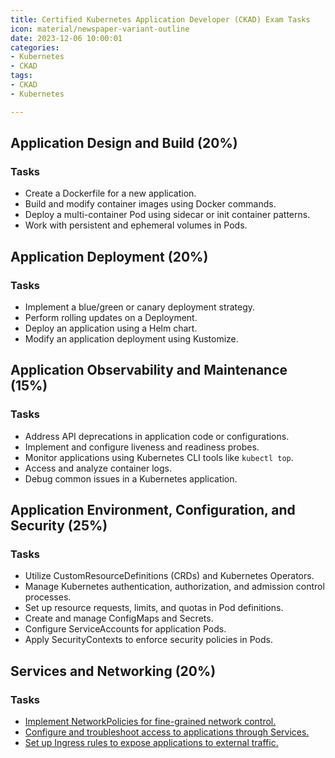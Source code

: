 ```yaml
---
title: Certified Kubernetes Application Developer (CKAD) Exam Tasks
icon: material/newspaper-variant-outline
date: 2023-12-06 10:00:01
categories:
- Kubernetes
- CKAD
tags:
- CKAD
- Kubernetes

---
```


## Application Design and Build (20%)

### Tasks

- Create a Dockerfile for a new application.
- Build and modify container images using Docker commands.
- Deploy a multi-container Pod using sidecar or init container patterns.
- Work with persistent and ephemeral volumes in Pods.

## Application Deployment (20%)

### Tasks

- Implement a blue/green or canary deployment strategy.
- Perform rolling updates on a Deployment.
- Deploy an application using a Helm chart.
- Modify an application deployment using Kustomize.

## Application Observability and Maintenance (15%)

### Tasks

- Address API deprecations in application code or configurations.
- Implement and configure liveness and readiness probes.
- Monitor applications using Kubernetes CLI tools like `kubectl top`.
- Access and analyze container logs.
- Debug common issues in a Kubernetes application.

## Application Environment, Configuration, and Security (25%)

### Tasks

- Utilize CustomResourceDefinitions (CRDs) and Kubernetes Operators.
- Manage Kubernetes authentication, authorization, and admission control processes.
- Set up resource requests, limits, and quotas in Pod definitions.
- Create and manage ConfigMaps and Secrets.
- Configure ServiceAccounts for application Pods.
- Apply SecurityContexts to enforce security policies in Pods.

## Services and Networking (20%)

### Tasks

- [Implement NetworkPolicies for fine-grained network control.](ckad-network-policy.md)  
- [Configure and troubleshoot access to applications through Services.](ckad-services.md)  
- [Set up Ingress rules to expose applications to external traffic.](ckad-ingress.md)  
